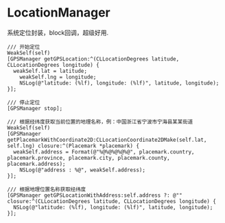 # LocationManager
系统定位封装，block回调，超级好用.

	/// 开始定位
	WeakSelf(self)
	[GPSManager getGPSLocation:^(CLLocationDegrees latitude, CLLocationDegrees longitude) {
  	  weakSelf.lat = latitude;
    	weakSelf.lng = longitude;
    	NSLog(@"latitude: (%lf), longitude: (%lf)", latitude, longitude);
	}];

	/// 停止定位
	[GPSManager stop];

	/// 根据经纬度获取当前位置的地理名称，例：中国浙江省宁波市宁海县某某街道
	WeakSelf(self)
	[GPSManager getPlacemarkWithCoordinate2D:CLLocationCoordinate2DMake(self.lat, self.lng) closure:^(Placemark *placemark) {
  	  weakSelf.address = Format(@"%@%@%@%@%@", placemark.country, placemark.province, placemark.city, placemark.county, placemark.address);
	    NSLog(@"address : %@", weakSelf.address);
	}];

	/// 根据地理位置名称获取经纬度
	[GPSManager getGPSLocationWithAddress:self.address ?: @"" closure:^(CLLocationDegrees latitude, CLLocationDegrees longitude) {
  	  NSLog(@"latitude: (%lf), longitude: (%lf)", latitude, longitude);
	}];

